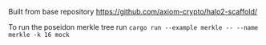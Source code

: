 Built from base repository https://github.com/axiom-crypto/halo2-scaffold/

To run the poseidon merkle tree run `cargo run --example merkle -- --name merkle -k 16 mock`